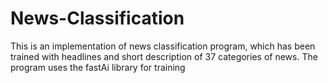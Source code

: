 # News-Classification
This is an implementation of news classification program, which has been trained with headlines and short description of 37 categories of news.
The program uses the fastAi library for training

